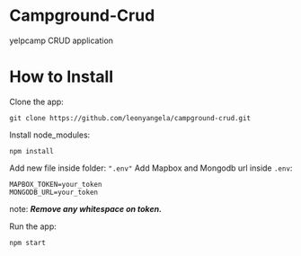 # Campground-Crud
yelpcamp CRUD application

# How to Install
Clone the app:
```
git clone https://github.com/leonyangela/campground-crud.git
```
Install node_modules:
```
npm install
```

Add new file inside folder: `".env"`
Add Mapbox and Mongodb url inside `.env`:
```
MAPBOX_TOKEN=your_token
MONGODB_URL=your_token
```

note: _**Remove any whitespace on token.**_

Run the app:
```
npm start
```
